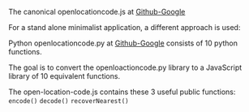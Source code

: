 The canonical openlocationcode.js at [Github-Google](https://github.com/google/open-location-code/tree/main/js)

For a stand alone minimalist application, a different approach is used:

Python openlocationcode.py at [Github-Google](https://github.com/google/open-location-code/tree/main/python) consists of 10 python functions.

The goal is to convert the openloactioncode.py library to a JavaScript library of 10 equivalent functions.

The open-location-code.js contains these 3 useful public functions:
`encode()` `decode()` `recoverNearest()`


